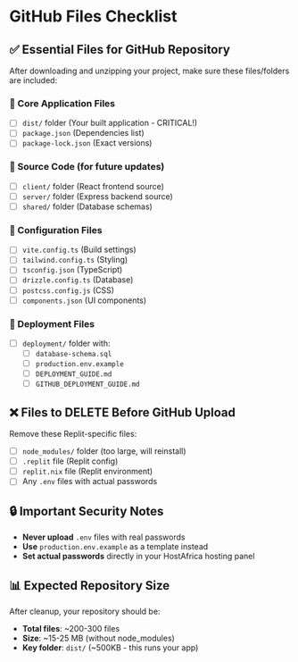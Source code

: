 # GitHub Files Checklist

## ✅ Essential Files for GitHub Repository

After downloading and unzipping your project, make sure these files/folders are included:

### 📁 Core Application Files
- [ ] `dist/` folder (Your built application - CRITICAL!)
- [ ] `package.json` (Dependencies list)
- [ ] `package-lock.json` (Exact versions)

### 📁 Source Code (for future updates)
- [ ] `client/` folder (React frontend source)
- [ ] `server/` folder (Express backend source) 
- [ ] `shared/` folder (Database schemas)

### 📁 Configuration Files
- [ ] `vite.config.ts` (Build settings)
- [ ] `tailwind.config.ts` (Styling)
- [ ] `tsconfig.json` (TypeScript)
- [ ] `drizzle.config.ts` (Database)
- [ ] `postcss.config.js` (CSS)
- [ ] `components.json` (UI components)

### 📁 Deployment Files
- [ ] `deployment/` folder with:
  - [ ] `database-schema.sql`
  - [ ] `production.env.example` 
  - [ ] `DEPLOYMENT_GUIDE.md`
  - [ ] `GITHUB_DEPLOYMENT_GUIDE.md`

## ❌ Files to DELETE Before GitHub Upload

Remove these Replit-specific files:
- [ ] `node_modules/` folder (too large, will reinstall)
- [ ] `.replit` file (Replit config)
- [ ] `replit.nix` file (Replit environment)
- [ ] Any `.env` files with actual passwords

## 🔒 Important Security Notes

- **Never upload** `.env` files with real passwords
- **Use** `production.env.example` as a template instead
- **Set actual passwords** directly in your HostAfrica hosting panel

## 📊 Expected Repository Size

After cleanup, your repository should be:
- **Total files**: ~200-300 files
- **Size**: ~15-25 MB (without node_modules)
- **Key folder**: `dist/` (~500KB - this runs your app)